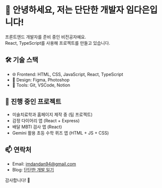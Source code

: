 # 👋 안녕하세요, 저는 단단한 개발자 임다은입니다!

프론트엔드 개발자를 준비 중인 비전공자예요.  
React, TypeScript를 사용해 프로젝트를 만들고 있습니다.

## 🛠 기술 스택
- 🌐 Frontend: HTML, CSS, JavaScript, React, TypeScript
- 🎨 Design: Figma, Photoshop
- 🐣 Tools: Git, VSCode, Notion

## 📌 진행 중인 프로젝트
- 미술치료학과 홈페이지 제작 중 (팀 프로젝트)
- 감정 다이어리 앱 (React + Express)
- 배달 MBTI 검사 앱 (React)
- Gemini 활용 초등 수학 퀴즈 앱 (HTML + JS + CSS)

## 📫 연락처
- Email: imdandan94@gmail.com
- Blog: [단단한 개발 일기](https://your-blog-url.com)

감사합니다! 🙌

